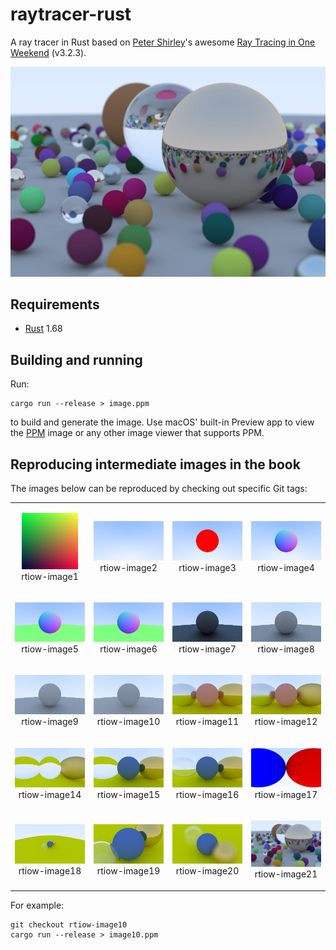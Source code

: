 # raytracer-rust

A ray tracer in Rust based on [Peter Shirley](https://www.petershirley.com)'s awesome 
[Ray Tracing in One Weekend](https://raytracing.github.io/books/RayTracingInOneWeekend.html) (v3.2.3).

<img src="images/rtiow/image21.png" width="600">

## Requirements

- [Rust](https://www.rust-lang.org) 1.68

## Building and running

Run:

```
cargo run --release > image.ppm
```

to build and generate the image. Use macOS' built-in Preview app to view the [PPM](https://en.wikipedia.org/wiki/Netpbm#PPM_example) image or any other image viewer that supports PPM.

## Reproducing intermediate images in the book

The images below can be reproduced by checking out specific Git tags:

<table>
  <tr>
    <td><p align="center"><img src="images/rtiow/image1.png" width="90"><br>rtiow-image1</p></td>
    <td><p align="center"><img src="images/rtiow/image2.png" width="160"><br>rtiow-image2</p></td>
    <td><p align="center"><img src="images/rtiow/image3.png" width="160"><br>rtiow-image3</p></td>
    <td><p align="center"><img src="images/rtiow/image4.png" width="160"><br>rtiow-image4</p></td>
  </tr>
  <tr>
    <td><p align="center"><img src="images/rtiow/image5.png" width="160"><br>rtiow-image5</p></td>
    <td><p align="center"><img src="images/rtiow/image6.png" width="160"><br>rtiow-image6</p></td>
    <td><p align="center"><img src="images/rtiow/image7.png" width="160"><br>rtiow-image7</p></td>
    <td><p align="center"><img src="images/rtiow/image8.png" width="160"><br>rtiow-image8</p></td>
  </tr>
  <tr>
    <td><p align="center"><img src="images/rtiow/image9.png" width="160"><br>rtiow-image9</p></td>
    <td><p align="center"><img src="images/rtiow/image10.png" width="160"><br>rtiow-image10</p></td>
    <td><p align="center"><img src="images/rtiow/image11.png" width="160"><br>rtiow-image11</p></td>
    <td><p align="center"><img src="images/rtiow/image12.png" width="160"><br>rtiow-image12</p></td>
  </tr>
  <tr>
    <td><p align="center"><img src="images/rtiow/image14.png" width="160"><br>rtiow-image14</p></td>
    <td><p align="center"><img src="images/rtiow/image15.png" width="160"><br>rtiow-image15</p></td>
    <td><p align="center"><img src="images/rtiow/image16.png" width="160"><br>rtiow-image16</p></td>
    <td><p align="center"><img src="images/rtiow/image17.png" width="160"><br>rtiow-image17</p></td>
  </tr>
  <tr>
    <td><p align="center"><img src="images/rtiow/image18.png" width="160"><br>rtiow-image18</p></td>
    <td><p align="center"><img src="images/rtiow/image19.png" width="160"><br>rtiow-image19</p></td>
    <td><p align="center"><img src="images/rtiow/image20.png" width="160"><br>rtiow-image20</p></td>
    <td><p align="center"><img src="images/rtiow/image21.png" width="135"><br>rtiow-image21</p></td>
  </tr>
</table>

For example:

```
git checkout rtiow-image10
cargo run --release > image10.ppm
```
